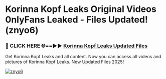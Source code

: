 # Korinna Kopf Leaks Original Videos 0nlyFans Leaked - Files Updated! (znyo6)

<h3>🔴 CLICK HERE 🌐==►► <a href="https://tinyurl.com/4seja8ks" rel="nofollow">Korinna Kopf Leaks Updated Files</a></h3>

Get Korinna Kopf Leaks and all content. Now you can access all videos and pictures of Korinna Kopf Leaks. New Updated Files 2025!

[![znyo6](https://i.imgur.com/EWjZXRe.gif)](https://tinyurl.com/4seja8ks)
